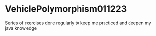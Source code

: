 # VehiclePolymorphism011223
Series of exercises done regularly to keep me practiced and deepen my java knowledge
